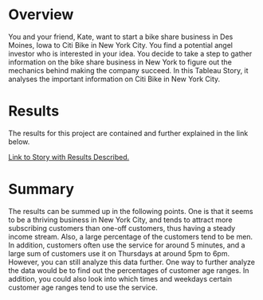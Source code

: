 # Overview

You and your friend, Kate, want to start a bike share business in Des Moines, Iowa to Citi Bike in New York City. You find a potential angel investor who is interested in your idea. You decide to take a step to gather information on the bike share business in New York to figure out the mechanics behind making the company succeed. In this Tableau Story, it analyses the important information on Citi Bike in New York City.

# Results
The results for this project are contained and further explained in the link below.

[Link to Story with Results Described.](https://public.tableau.com/app/profile/brieona.turner/viz/CitiBikeChallenge_16307128453790/Story1?publish=yes "Link to Story with Results Described.")


# Summary
The results can be summed up in the following points. One is that it seems to be a thriving business in New York City, and tends to attract more subscribing customers than one-off customers, thus having a steady income stream. Also, a large percentage of the customers tend to be men. In addition, customers often use the service for around 5 minutes, and a large sum of customers use it on Thursdays at around 5pm to 6pm. However, you can still analyze this data further. One way to further analyze the data would be to find out the percentages of customer age ranges. In addition, you could also look into which times and weekdays certain customer age ranges tend to use the service. 
